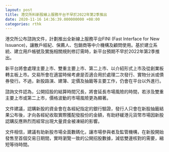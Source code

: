 ```yaml
---
layout: post
title: 港交所料新股線上服務平台不早於2022年第2季推出
date: 2020-11-16 14:36:39.000000000 +08:00
categories: rthk
---
```


港交所公布諮詢文件，計劃推出全新線上服務平台FINI (Fast Interface for New Issuance)，讓散戶經紀、保薦人、包銷商等中介機構及顧問使用。基於建立系統、建立用戶帳號及實施相關規則修訂需時，新平台預期不早於2022年第2季推出。

新平台將會處理主要上市、雙重主要上市、第二上市、以介紹形式上市及從創業板轉主板上市。交易所會在適當時候考慮是否適合用於處理二次發行、實物分派或債券發行。不過，新股路演、建簿、定價及抽籤等主要工作，仍會在平台以外進行。

諮詢文件認為，公開招股的結算時間冗長，將會延長市場風險的時間，若涉及雙重主要上市或第二上市，價格波動的市場風險更為顯著。

文件建議，認購新股的資金會在各經紀指定的銀行驗證，發行人只會在新股抽籤結果公布後，才向各經紀收取實際獲配發股份的金額，有助紓緩港元貨幣市場因新股認購反應熱烈而經常出現大量資金被凍結的影響。

文件相信，建議有助新股市場全面數碼化，讓市場參與者及監管機構，在新股開始發售至首個交易日期間，實時瀏覽一致的公開招股數據，減低雙邊核對的需要，縮短等待時間。
